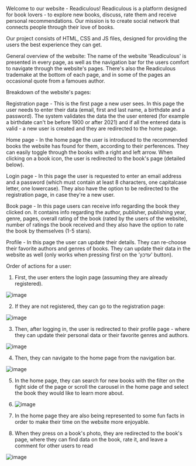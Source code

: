 Welcome to our website - Readiculous!
Readiculous is a platform designed for book lovers - to explore new books, discuss, rate them and receive personal recommendations.
Our mission is to create social network that connects people through their love of books.

Our project consists of HTML, CSS and JS files, designed for providing the users the best experience they can get.

General overview of the website:
The name of the website 'Readiculous' is presented in every page, as well as the navigation bar for the users comfort to navigate through the website's pages.
There's also the Readiculous trademake at the bottom of each page, and in some of the pages an occasional quote from a famoues author.

Breakdown of the website's pages:

Registration page - This is the first page a new user sees. In this page the user needs to enter their data (email, first and last name, a birthdate and a password).
The system validates the data the the user entered (for example a birthdate can't be before 1900 or after 2021) and if all the entered data is valid - a new user is created and they are redirected to the home page.

Home page - In the home page the user is introduced to the recommended books the website has found for them, according to their perferences. They can easily toggle through the books with a right and left arrow. When clicking on a book icon, the user is redirected to the book's page (detailed below).

Login page - In this page the user is requested to enter an email address and a password (which must contain at least 8 characters, one capitalcase letter, one lowercase). They also have the option to be redirected to the registration page, in case they're a new user.

Book page - In this page users can receive info regarding the book they clicked on. It contains info regarding the author, publisher, publishing year, genre, pages, overall rating of the book (rated by the users of the website), number of ratings the book received and they also have the option to rate the book by themselves (1-5 stars).

Profile - In this page the user can update their details. They can re-choose their favorite authors and genres of books. They can update their data in the website as well (only works when pressing first on the 'עדכון' button).

Order of actions for a user:
1. First, the user enters the login page (assuming they are already registered).

![image](https://github.com/user-attachments/assets/8ac4ac3e-f3cb-46ff-8151-e635dceaaf38)


2. If they are not registered, they can go to the registration page:

 ![image](https://github.com/user-attachments/assets/c3254c2e-facb-4cd8-a61e-58ff51f878e2)


3. Then, after logging in, the user is redirected to their profile page - where they can update their personal data or their favorite genres and authors.

![image](https://github.com/user-attachments/assets/00f42a58-a33b-48ff-96a1-fb9c71f96e9a)


4. Then, they can navigate to the home page from the navigation bar.

![image](https://github.com/user-attachments/assets/b917d235-9a37-4ee1-8d2c-1e07e7a3c5b1)


5. In the home page, they can search for new books with the filter on the fight side of the page or scroll the carousel in the home page and select the book they would like to learn more about.

6. ![image](https://github.com/user-attachments/assets/5b7035f8-59e8-4a19-aa2c-4c3be8a91346)

7. In the home page they are also being represented to some fun facts in order to make their time on the website more enjoyable.
8. When they press on a book's photo, they are redirected to the book's page, where they can find data on the book, rate it, and leave a comment for other users to read

![image](https://github.com/user-attachments/assets/0ead4ae1-a532-489c-9e9a-2e8126dd4e71)



